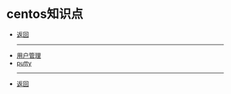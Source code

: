 # centos知识点

- [返回](../README.md)
  ***
- [用户管理](user.md)
- [putty](putty.md)
  ***
- [返回](../README.md)